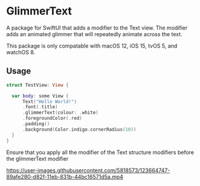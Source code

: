 # GlimmerText

A package for SwiftUI that adds a modifier to the Text view. The modifier adds an animated glimmer that will repeatedly animate across the text.

This package is only compatable with macOS 12, iOS 15, tvOS 5, and watchOS 8.

Usage
-----

```swift
struct TestView: View {

  var body: some View {
      Text("Hello World!")
      .font(.title)
      .glimmerText(colour: .white)
      .foregroundColor(.red)
      .padding()
      .background(Color.indigo.cornerRadius(10))
  }
}
```

Ensure that you apply all the modifier of the Text structure modifiers before the glimmerText modifier

https://user-images.githubusercontent.com/5818573/123664747-89afe280-d82f-11eb-831b-44bc16571d5a.mp4




